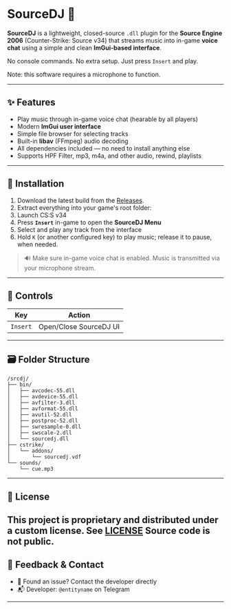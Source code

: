 # SourceDJ 🎷

**SourceDJ** is a lightweight, closed-source `.dll` plugin for the **Source Engine 2006** (Counter-Strike: Source v34) that streams music into in-game **voice chat** using a simple and clean **ImGui-based interface**.

No console commands. No extra setup. Just press `Insert` and play.

Note: this software requires a microphone to function.

---

## ✨ Features

* Play music through in-game voice chat (hearable by all players)
* Modern **ImGui user interface**
* Simple file browser for selecting tracks
* Built-in **libav** (FFmpeg) audio decoding
* All dependencies included — no need to install anything else
* Supports HPF Filter, mp3, m4a, and other audio, rewind, playlists

---

## 📅 Installation

1. Download the latest build from the [Releases](https://github.com/yourname/SourceDJ/releases).
2. Extract everything into your game's root folder:
3. Launch CS\:S v34
4. Press **`Insert`** in-game to open the **SourceDJ Menu**
5. Select and play any track from the interface
6. Hold `K` (or another configured key) to play music; release it to pause, when needed.

> 🔊 Make sure in-game voice chat is enabled. Music is transmitted via your microphone stream.

---

## 🎺 Controls

| Key      | Action                  |
| -------- | ----------------------- |
| `Insert` | Open/Close SourceDJ UI  |

---

## 🗃️ Folder Structure

```
/srcdj/
├── bin/
│   ├── avcodec-55.dll
│   ├── avdevice-55.dll
│   ├── avfilter-3.dll
│   ├── avformat-55.dll
│   ├── avutil-52.dll
│   ├── postproc-52.dll
│   ├── swresample-0.dll
│   ├── swscale-2.dll
│   └── sourcedj.dll
├── cstrike/
│   └── addons/
│       └── sourcedj.vdf
└── sounds/
    └── cue.mp3
```

---

## 📄 License

This project is proprietary and distributed under a custom license. See [LICENSE](./LICENSE)
Source code is not public.
---

## 🤋 Feedback & Contact

* 💬 Found an issue? Contact the developer directly
* 📬 Developer: `@entityname` on Telegram

---